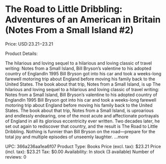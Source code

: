 # The Road to Little Dribbling: Adventures of an American in Britain (Notes From a Small Island #2)

Price: USD:$23.21-$23.21

Product Details:

The hilarious and loving sequel to a hilarious and loving classic of travel writing: Notes from a Small Island, Bill Bryson’s valentine to his adopted country of EnglandIn 1995 Bill Bryson got into his car and took a weeks-long farewell motoring trip about England before moving his family back to the United States. The book about that trip, Notes from a Small Island, is up The hilarious and loving sequel to a hilarious and loving classic of travel writing: Notes from a Small Island, Bill Bryson’s valentine to his adopted country of EnglandIn 1995 Bill Bryson got into his car and took a weeks-long farewell motoring trip about England before moving his family back to the United States. The book about that trip, Notes from a Small Island, is uproarious and endlessly endearing, one of the most acute and affectionate portrayals of England in all its glorious eccentricity ever written. Two decades later, he set out again to rediscover that country, and the result is The Road to Little Dribbling. Nothing is funnier than Bill Bryson on the road—prepare for the total joy and multiple episodes of unseemly laughter. ...more

UPC: 366a236aa1ea6f07
Product Type: Books
Price (excl. tax): $23.21
Price (incl. tax): $23.21
Tax: $0.00
Availability: In stock (3 available)
Number of reviews: 0